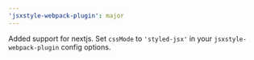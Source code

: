```yaml
---
'jsxstyle-webpack-plugin': major
---
```


Added support for nextjs. Set `cssMode` to `'styled-jsx'` in your `jsxstyle-webpack-plugin` config options.
